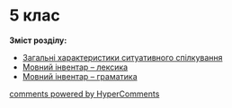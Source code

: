 <div id="hypercomments_widget" class="js-hypercomments-widget invisible"></div>

# 5 клас

<p><b>Зміст розділу:</b></p>

<ul>
<li><a href="./spilkuvannya.md">Загальні характеристики ситуативного спілкування</a></li>
<li><a href="./leksyka.md">Мовний інвентар – лексика</a></li>
<li><a href="./gramatyka.md">Мовний інвентар – граматика</a></li>
</ul>


<div class="js-hypercomments-container">
    <a href="http://hypercomments.com" class="hc-link" title="comments widget">comments powered by HyperComments</a>
</div>